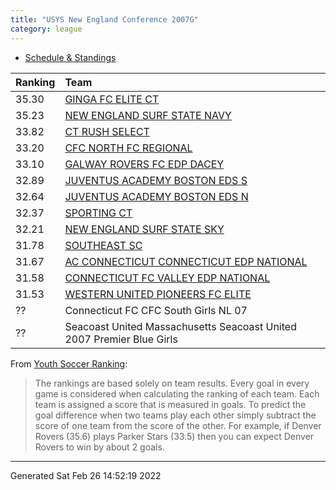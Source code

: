```yaml
---
title: "USYS New England Conference 2007G"
category: league
---
```



* [Schedule & Standings](https://system.gotsport.com/org_event/events/13181/schedules?team=535062)

| Ranking | Team                                                                                               |
|:--------|:---------------------------------------------------------------------------------------------------|
| 35.30   | [GINGA FC ELITE CT](https://youthsoccerrankings.us/team.html?teamId=3798832)                       |
| 35.23   | [NEW ENGLAND SURF STATE NAVY](https://youthsoccerrankings.us/team.html?teamId=3801240)             |
| 33.82   | [CT RUSH SELECT](https://youthsoccerrankings.us/team.html?teamId=3800790)                          |
| 33.20   | [CFC NORTH FC REGIONAL](https://youthsoccerrankings.us/team.html?teamId=3591086)                   |
| 33.10   | [GALWAY ROVERS FC EDP DACEY](https://youthsoccerrankings.us/team.html?teamId=3816659)              |
| 32.89   | [JUVENTUS ACADEMY BOSTON EDS S](https://youthsoccerrankings.us/team.html?teamId=3817483)           |
| 32.64   | [JUVENTUS ACADEMY BOSTON EDS N](https://youthsoccerrankings.us/team.html?teamId=3798603)           |
| 32.37   | [SPORTING CT](https://youthsoccerrankings.us/team.html?teamId=2247438)                             |
| 32.21   | [NEW ENGLAND SURF STATE SKY](https://youthsoccerrankings.us/team.html?teamId=3605130)              |
| 31.78   | [SOUTHEAST SC](https://youthsoccerrankings.us/team.html?teamId=1854067)                            |
| 31.67   | [AC CONNECTICUT CONNECTICUT EDP NATIONAL](https://youthsoccerrankings.us/team.html?teamId=3589148) |
| 31.58   | [CONNECTICUT FC VALLEY EDP NATIONAL](https://youthsoccerrankings.us/team.html?teamId=2324078)      |
| 31.53   | [WESTERN UNITED PIONEERS FC ELITE](https://youthsoccerrankings.us/team.html?teamId=3815962)        |
| ??      | Connecticut FC CFC South Girls NL 07                                                               |
| ??      | Seacoast United Massachusetts Seacoast United 2007 Premier Blue Girls                              |

From [Youth Soccer Ranking](https://youthsoccerrankings.us):

>  The rankings are based solely on team results. Every goal in every game is considered when calculating the ranking of each team. Each team is assigned a score that is measured in goals. To predict the goal difference when two teams play each other simply subtract the score of one team from the score of the other. For example, if Denver Rovers (35.6) plays Parker Stars (33.5) then you can expect Denver Rovers to win by about 2 goals.


***
Generated Sat Feb 26 14:52:19 2022
